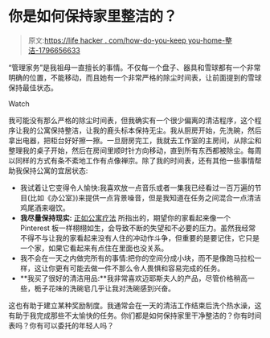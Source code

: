# 你是如何保持家里整洁的？

> 原文:[https://life hacker . com/how-do-you-keep you-home-整洁-1796656633](https://lifehacker.com/how-do-you-keep-your-home-neat-and-tidy-1796656633)

“管理家务”是我祖母一直擅长的事情。不仅每一个盘子、器具和雪球都有一个非常明确的位置，不能移动，而且她有一个非常严格的除尘时间表，让前面提到的雪球保持最佳状态。

Watch

我可能没有那么严格的除尘时间表，但我确实有一个很少偏离的清洁程序，这个程序让我的公寓保持整洁，让我的鹿头标本保持无尘。我从厨房开始，先洗碗，然后拿出电器，把柜台好好擦一擦。一旦厨房完工，我就去工作室的主房间，从除尘和整理我的桌子开始，然后在房间里顺时针方向移动，直到所有东西都被除尘。每周以同样的方式有条不紊地工作有点像禅宗。除了我的时间表，还有其他一些事情帮助我保持公寓的宜居状态:

*   我试着让它变得令人愉快:我喜欢放一点音乐或者一集我已经看过一百万遍的节目(比如《办公室》)来提供一点背景噪音，但是我知道在任务之间混合一点清洁鸡尾酒来啜饮。
*   **我尽量保持现实:** [正如公寓疗法](http://www.apartmenttherapy.com/i-cant-keep-my-house-clean-whats-wrong-with-me-246734) 所指出的，期望你的家看起来像一个 Pinterest 板一样栩栩如生，会导致不断的失望和不必要的压力。虽然我经常不得不与让我的家看起来没有人住的冲动作斗争，但重要的是要记住，它只是一个家，如果它看起来有点住在里面也没关系。
*   我不会在一天之内做完所有的事情:把你的空间分成小块，而不是像跑马拉松一样，这让你更有可能去做一件不那么令人畏惧和容易完成的任务。
*   **我买了很好的清洁用品:**我非常喜欢迈耶斯夫人的产品，尽管价格稍高一些，栀子花味的洗碗皂几乎让我对洗碗感到兴奋。

这也有助于建立某种奖励制度。我通常会在一天的清洁工作结束后洗个热水澡，这有助于我完成那些不太愉快的任务。你们都是如何保持家里干净整洁的？你有时间表吗？你有可以委托的年轻人吗？